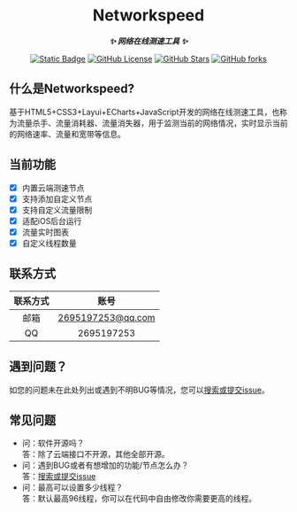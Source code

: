 <div align="center">

# Networkspeed

***✨ 网络在线测速工具 ✨***</div>
<p align="center">
  <a href="https://github.com/hzh888/picocr"><img alt="Static Badge" src="https://img.shields.io/badge/Python-3.10-8A2BE2?style=flat"></a>
  <a href="https://github.com/hzh888/picocr"><img alt="GitHub License" src="https://img.shields.io/github/license/hzh888/networkspeed"></a>
  <a href="https://github.com/hzh888/picocr"><img alt="GitHub Stars" src="https://img.shields.io/github/stars/hzh888/networkspeed?style=flat"></a>
  <a href="https://github.com/hzh888/picocr"><img alt="GitHub forks" src="https://img.shields.io/github/forks/hzh888/networkspeed?style=flat"></a>
</p>

## 什么是Networkspeed?
基于HTML5+CSS3+Layui+ECharts+JavaScript开发的网络在线测速工具，也称为流量杀手、流量消耗器、流量消失器，用于监测当前的网络情况，实时显示当前的网络速率、流量和宽带等信息。

## 当前功能
- [x] 内置云端测速节点
- [x] 支持添加自定义节点
- [x] 支持自定义流量限制
- [x] 适配iOS后台运行
- [x] 流量实时图表
- [x] 自定义线程数量

## 联系方式
| 联系方式 | 账号 |
| :-----: | :-----: |
| 邮箱 | 2695197253@qq.com |
| QQ | 2695197253 |

## 遇到问题？
如您的问题未在此处列出或遇到不明BUG等情况，您可以[搜索或提交issue](https://github.com/hzh888/networkspeed/issues)。

## 常见问题
- 问：软件开源吗？  
  答：除了云端接口不开源，其他全部开源。
- 问：遇到BUG或者有想增加的功能/节点怎么办？  
  答：[搜索或提交issue](https://github.com/hzh888/networkspeed/issues)
- 问：最高可以设置多少线程？   
  答：默认最高96线程，你可以在代码中自由修改你需要更高的线程。
